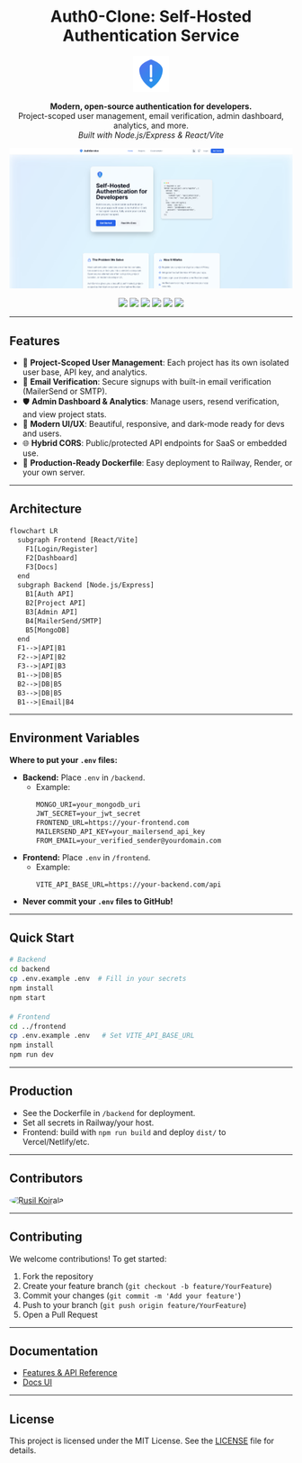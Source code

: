 <h1 align="center">Auth0-Clone: Self-Hosted Authentication Service</h1>


<p align="center">
  <img src="frontend/public/favicon.svg" alt="Logo" width="64" height="64" />
</p>

<p align="center">
  <b>Modern, open-source authentication for developers.</b><br/>
  Project-scoped user management, email verification, admin dashboard, analytics, and more.<br/>
  <i>Built with Node.js/Express & React/Vite</i>
</p>

<p align="center">
  <img src="frontend/public/screenshot.png" alt="Screenshot" width="700" />
</p>

<p align="center">
  <a href="#features"><img src="https://img.shields.io/badge/Features-Project%20Scoped%20Auth-blue" /></a>
  <a href="#quick-start"><img src="https://img.shields.io/badge/Quick%20Start-Easy%20Setup-brightgreen" /></a>
  <a href="#license"><img src="https://img.shields.io/badge/License-MIT-yellow" /></a>
  <img src="https://img.shields.io/badge/Backend-Node.js%20%7C%20Express-brightgreen" />
  <img src="https://img.shields.io/badge/Frontend-React%20%7C%20Vite-blue" />
  <img src="https://img.shields.io/badge/Database-MongoDB-green" />
</p>

---

##  Features

- 🏢 **Project-Scoped User Management**: Each project has its own isolated user base, API key, and analytics.
- 📧 **Email Verification**: Secure signups with built-in email verification (MailerSend or SMTP).
- 🛡️ **Admin Dashboard & Analytics**: Manage users, resend verification, and view project stats.
- 🎨 **Modern UI/UX**: Beautiful, responsive, and dark-mode ready for devs and users.
- 🌐 **Hybrid CORS**: Public/protected API endpoints for SaaS or embedded use.
- 🐳 **Production-Ready Dockerfile**: Easy deployment to Railway, Render, or your own server.

---

##  Architecture

```mermaid
flowchart LR
  subgraph Frontend [React/Vite]
    F1[Login/Register]
    F2[Dashboard]
    F3[Docs]
  end
  subgraph Backend [Node.js/Express]
    B1[Auth API]
    B2[Project API]
    B3[Admin API]
    B4[MailerSend/SMTP]
    B5[MongoDB]
  end
  F1-->|API|B1
  F2-->|API|B2
  F3-->|API|B3
  B1-->|DB|B5
  B2-->|DB|B5
  B3-->|DB|B5
  B1-->|Email|B4
```

---

##  Environment Variables

**Where to put your `.env` files:**

- **Backend:** Place `.env` in `/backend`.
  - Example:
    ```env
    MONGO_URI=your_mongodb_uri
    JWT_SECRET=your_jwt_secret
    FRONTEND_URL=https://your-frontend.com
    MAILERSEND_API_KEY=your_mailersend_api_key
    FROM_EMAIL=your_verified_sender@yourdomain.com
    ```
- **Frontend:** Place `.env` in `/frontend`.
  - Example:
    ```env
    VITE_API_BASE_URL=https://your-backend.com/api
    ```
- **Never commit your `.env` files to GitHub!**

---

##  Quick Start

```sh
# Backend
cd backend
cp .env.example .env  # Fill in your secrets
npm install
npm start

# Frontend
cd ../frontend
cp .env.example .env   # Set VITE_API_BASE_URL
npm install
npm run dev
```

---

##  Production
- See the Dockerfile in `/backend` for deployment.
- Set all secrets in Railway/your host.
- Frontend: build with `npm run build` and deploy `dist/` to Vercel/Netlify/etc.

---

##  Contributors
<p>
  <a href="https://github.com/rusilkoirala"><img src="https://avatars.githubusercontent.com/u/10229899?v=4" width="48" height="48" style="border-radius:50%" alt="Rusil Koirala" /></a>
  <!-- Add more contributors here -->
</p>

---

##  Contributing

We welcome contributions! To get started:
1. Fork the repository
2. Create your feature branch (`git checkout -b feature/YourFeature`)
3. Commit your changes (`git commit -m 'Add your feature'`)
4. Push to your branch (`git push origin feature/YourFeature`)
5. Open a Pull Request

---

##  Documentation
- [Features & API Reference](#features)
- [Docs UI](https://github.com/rusilkoirala/auth-service)

---

##  License

This project is licensed under the MIT License. See the [LICENSE](LICENSE) file for details.
